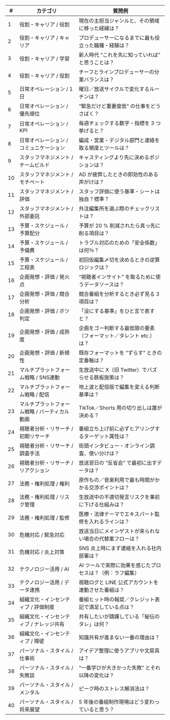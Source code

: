 | #  | カテゴリ                     | 質問例                                                                              |
|----|----------------------------|-------------------------------------------------------------------------------------|
| 1  | 役割・キャリア / 役割       | 現在の主担当ジャンルと、その領域に移った経緯は？                                     |
| 2  | 役割・キャリア / キャリア   | プロデューサーになるまでに最も役立った職種・経験は？                                 |
| 3 | 役割・キャリア / 学習       | 新人時代 “これを先に知っていれば” と思うことは？                                     |
| 4  | 役割・キャリア / 役割       | チーフとラインプロデューサーの分業バランスは？                                       |
| 5 | 日常オペレーション / 1 日    | 曜日／放送サイクルで変化するルーチンは？                                             |
| 6  | 日常オペレーション / 優先順位 | “緊急だけど重要度低” の仕事をどうさばく？                                             |
| 7  | 日常オペレーション / KPI    | 毎週チェックする数字・指標を 3 つ挙げると？                                          |
| 8  | 日常オペレーション / コミュニケーション | 編成・営業・デジタル部門と連絡を取る頻度とツールは？                                 |
| 9 | スタッフマネジメント / チームビルド | キャスティングより先に決めるポジションは？                                          |
| 10 | スタッフマネジメント / モチベート | AD が疲弊したときの即効性のある声がけは？                                            |
| 11 | スタッフマネジメント / 評価   | スタッフ評価に使う基準・シートは独自？標準？                                         |
| 12 | スタッフマネジメント / 外部委託 | 外注編集所を選ぶ際のチェックリストは？                                              |
| 13| 予算・スケジュール / 予算配分 | 予算が 20 % 削減されたら真っ先に削る項目は？                                        |
| 14 | 予算・スケジュール / 予備費  | トラブル対応のための「安全係数」は何％？                                             |
| 15 | 予算・スケジュール / 工程表  | 初回仮編集〆切を決めるときの逆算ロジックは？                                         |
| 16| 企画発想・評価 / 発火点      | “視聴者インサイト” を取るために使うデータソースは？                                  |
| 17 | 企画発想・評価 / 競合分析    | 競合番組を分析するとき必ず見る 3 項目は？                                            |
| 18 | 企画発想・評価 / ボツ判定    | 「没にする基準」をひと言で表すと？                                                  |
| 19 | 企画発想・評価 / 成熟度      | 企画をゴー判断する最低限の要素（フォーマット／タレント etc.）は？                    |
| 20 | 企画発想・評価 / 新規性      | 既存フォーマットを “ずらす” ときの定番軸は？                                         |
| 21| マルチプラットフォーム戦略 / SNS連動 | 生放送中に X（旧 Twitter）でバズらせる鉄板施策は？                                  |
| 22 | マルチプラットフォーム戦略 / 配信 | 地上波と配信版で編集を変える判断基準は？                                           |
| 23 | マルチプラットフォーム戦略 / バーティカル動画 | TikTok／Shorts 用の切り出しは誰が決める？                                          |
| 24| 視聴者分析・リサーチ / 初期リサーチ | 番組立ち上げ前に必ずヒアリングするターゲット属性は？                                |
| 25 | 視聴者分析・リサーチ / 調査手法 | 街頭インタビュー・オンライン調査、使い分けは？                                     |
| 26 | 視聴者分析・リサーチ / リアクション | 放送翌日の “反省会” で最初に出すデータは？                                         |
| 27 | 法務・権利処理 / 権利        | 原作もの／音楽利用で最も時間がかかる交渉ポイントは？                                 |
| 28| 法務・権利処理 / リスク管理  | 生放送中の不適切発言リスクを事前に下げる仕組みは？                                   |
| 29 | 法務・権利処理 / 監修        | 医療・法律テーマでエキスパート監修を入れるラインは？                                |
| 30| 危機対応 / 緊急対応          | 放送当日にメインゲストが来られない場合の代替案フローは？                            |
| 31 | 危機対応 / 炎上対策          | SNS 炎上時にまず連絡を入れる社内部署は？                                             |
| 32 | テクノロジー活用 / AI        | AI ツールで実際に効果を感じたプロセスは？（例：ラフ編集）                           |
| 33 | テクノロジー活用 / データ連携 | 視聴ログと LINE 公式アカウントを連動させた番組は？                                  |
| 34 | 組織文化・インセンティブ / 評価制度 | 番組ヒット時の報奨／クレジット表記で満足している点は？                              |
| 35| 組織文化・インセンティブ / ナレッジ共有 | 共有したいが躊躇している「秘伝のタレ」は何？                                        |
| 36 | 組織文化・インセンティブ / 障壁 | 知識共有が進まない一番の理由は？                                                    |
| 37 | パーソナル・スタイル / 仕事術 | アイデア整理に使うアプリや文房具は？                                                |
| 38| パーソナル・スタイル / 失敗談 | “一番学びが大きかった失敗” とそれ以降の変化は？                                     |
| 39 | パーソナル・スタイル / メンタル | ピーク時のストレス解消法は？                                                        |
| 40 | パーソナル・スタイル / 将来展望 | 5 年後の番組制作現場はどう変わっていると思う？                                       |
